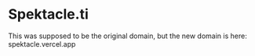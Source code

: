 # Spektacle.ti
This was supposed to be the original domain, but the new domain is here:
spektacle.vercel.app
